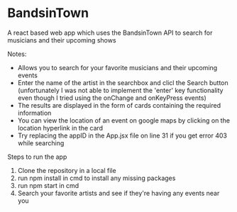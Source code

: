 # BandsinTown

A react based web app which uses the BandsinTown API to search for musicians and their upcoming shows

Notes:

- Allows you to search for your favorite musicians and their upcoming events
- Enter the name of the artist in the searchbox and clicl the Search button (unfortunately I was not able to implement the 'enter' key functionality even though I tried using the onChange and onKeyPress events)
- The results are displayed in the form of cards containing the required information
- You can view the location of an event on google maps by clicking on the location hyperlink in the card
- Try replacing the appID in the App.jsx file on line 31 if you get error 403 while searching

Steps to run the app

1. Clone the repository in a local file
2. run npm install in cmd to install any missing packages
3. run npm start in cmd
4. Search your favorite artists and see if they're having any events near you
